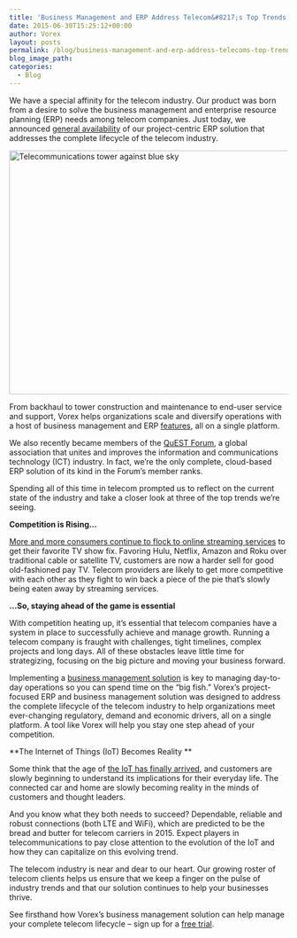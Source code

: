 ```yaml
---
title: 'Business Management and ERP Address Telecom&#8217;s Top Trends of 2015'
date: 2015-06-30T15:25:12+00:00
author: Vorex
layout: posts
permalink: /blog/business-management-and-erp-address-telecoms-top-trends-of-2015/
blog_image_path:
categories:
  - Blog
---
```

We have a special affinity for the telecom industry. Our product was born from a desire to solve the business management and enterprise resource planning (ERP) needs among telecom companies. Just today, we announced <a href="http://www.vorex.com/media/vorex-launches-erp-and-business-management-solution-for-telecom-companies-improving-operations-and-efficiency-on-one-single-platform/" target="_blank">general availability</a> of our project-centric ERP solution that addresses the complete lifecycle of the telecom industry.<!--more-->

[<img class="alignnone size-large wp-image-1195" src="http://www.vorex.com/wp-content/uploads/2015/06/Dollarphotoclub_71044100-1024x683.jpg" alt="Telecommunications tower against blue sky" width="660" height="440" />](http://www.vorex.com/wp-content/uploads/2015/06/Dollarphotoclub_71044100.jpg)

From backhaul to tower construction and maintenance to end-user service and support, Vorex helps organizations scale and diversify operations with a host of business management and ERP <a href="http://www.vorex.com/industries/telecommunications/" target="_blank">features</a>, all on a single platform.

We also recently became members of the <a href="http://www.questforum.org/" target="_blank">QuEST Forum</a>, a global association that unites and improves the information and communications technology (ICT) industry. In fact, we&#8217;re the only complete, cloud-based ERP solution of its kind in the Forum&#8217;s member ranks.

Spending all of this time in telecom prompted us to reflect on the current state of the industry and take a closer look at three of the top trends we&#8217;re seeing.

**Competition is Rising&#8230;**

<a href="http://www.forbes.com/sites/larrymagid/2013/03/19/households-abandoning-cable-and-satellite-for-streaming/" target="_blank">More and more consumers continue to flock to online streaming services</a> to get their favorite TV show fix. Favoring Hulu, Netflix, Amazon and Roku over traditional cable or satellite TV, customers are now a harder sell for good old-fashioned pay TV. Telecom providers are likely to get more competitive with each other as they fight to win back a piece of the pie that&#8217;s slowly being eaten away by streaming services.

**&#8230;So, staying ahead of the game is essential**

With competition heating up, it&#8217;s essential that telecom companies have a system in place to successfully achieve and manage growth. Running a telecom company is fraught with challenges, tight timelines, complex projects and long days. All of these obstacles leave little time for strategizing, focusing on the big picture and moving your business forward.

Implementing a <a href="http://www.vorex.com/product/" target="_blank">business management solution</a> is key to managing day-to-day operations so you can spend time on the &#8220;big fish.&#8221; Vorex&#8217;s project-focused ERP and business management solution was designed to address the complete lifecycle of the telecom industry to help organizations meet ever-changing regulatory, demand and economic drivers, all on a single platform. A tool like Vorex will help you stay one step ahead of your competition.

**The Internet of Things (IoT) Becomes Reality **

Some think that the age of <a href="http://bigthink.com/think-tank/ces-2015-internet-of-things" target="_blank">the IoT has finally arrived</a>, and customers are slowly beginning to understand its implications for their everyday life. The connected car and home are slowly becoming reality in the minds of customers and thought leaders.

And you know what they both needs to succeed? Dependable, reliable and robust connections (both LTE and WiFi), which are predicted to be the bread and butter for telecom carriers in 2015. Expect players in telecommunications to pay close attention to the evolution of the IoT and how they can capitalize on this evolving trend.

The telecom industry is near and dear to our heart. Our growing roster of telecom clients helps us ensure that we keep a finger on the pulse of industry trends and that our solution continues to help your businesses thrive.

See firsthand how Vorex&#8217;s business management solution can help manage your complete telecom lifecycle &#8211; sign up for a <a href="http://www.vorex.com/free-trial/" target="_blank">free trial</a>.
